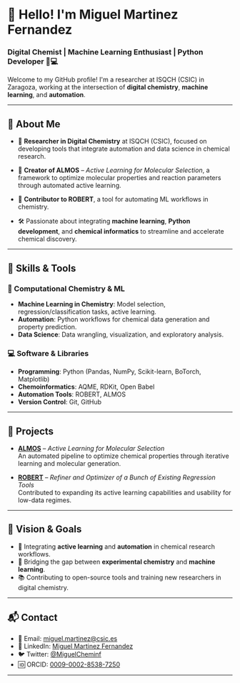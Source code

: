 # 👋 Hello! I'm Miguel Martinez Fernandez

### Digital Chemist | Machine Learning Enthusiast | Python Developer 🧪💻

Welcome to my GitHub profile! I'm a researcher at ISQCH (CSIC) in Zaragoza, working at the intersection of **digital chemistry**, **machine learning**, and **automation**.

---

## 🔬 About Me

- 🧪 **Researcher in Digital Chemistry** at ISQCH (CSIC), focused on developing tools that integrate automation and data science in chemical research.

- 🤖 **Creator of ALMOS** – *Active Learning for Molecular Selection*, a framework to optimize molecular properties and reaction parameters through automated active learning.

- 🔧 **Contributor to ROBERT**, a tool for automating ML workflows in chemistry.

- 🛠️ Passionate about integrating **machine learning**, **Python development**, and **chemical informatics** to streamline and accelerate chemical discovery.

---

## 🧠 Skills & Tools

### 🧬 Computational Chemistry & ML

- **Machine Learning in Chemistry**: Model selection, regression/classification tasks, active learning.
- **Automation**: Python workflows for chemical data generation and property prediction.
- **Data Science**: Data wrangling, visualization, and exploratory analysis.

### 💻 Software & Libraries

- **Programming**: Python (Pandas, NumPy, Scikit-learn, BoTorch, Matplotlib)
- **Chemoinformatics**: AQME, RDKit, Open Babel
- **Automation Tools**: ROBERT, ALMOS
- **Version Control**: Git, GitHub

---

## 🚀 Projects

- **[ALMOS](https://github.com/MiguelM-CHEMINF/ALMOS)** – *Active Learning for Molecular Selection*  
  An automated pipeline to optimize chemical properties through iterative learning and molecular generation.

- **[ROBERT](https://github.com/jvalegre/ROBERT)** – *Refiner and Optimizer of a Bunch of Existing Regression Tools*  
  Contributed to expanding its active learning capabilities and usability for low-data regimes.

---

## 🎯 Vision & Goals

- 🔄 Integrating **active learning** and **automation** in chemical research workflows.
- 🧪 Bridging the gap between **experimental chemistry** and **machine learning**.
- 📚 Contributing to open-source tools and training new researchers in digital chemistry.

---

## 📬 Contact

- 📧 Email: [miguel.martinez@csic.es](mailto:miguel.martinez@csic.es)
- 🔗 LinkedIn: [Miguel Martinez Fernandez](https://www.linkedin.com/in/miguel-mart%C3%ADnez-fern%C3%A1ndez-634167157/)
- 🐦 Twitter: [@MiguelCheminf](https://x.com/MiguelCheminf)
- 🆔 ORCID: [0009-0002-8538-7250](https://orcid.org/0009-0002-8538-7250)

---
